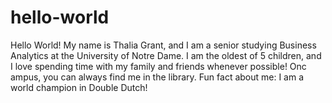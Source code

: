 # hello-world
Hello World! My name is Thalia Grant, and I am a senior studying Business Analytics at the University of Notre Dame. I am the oldest of 5 children, and I love spending time with my family and friends whenever possible! Onc ampus, you can always find me in the library. Fun fact about me: I am a world champion in Double Dutch! 
